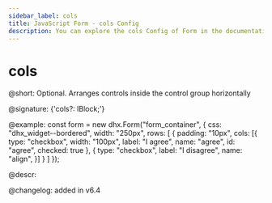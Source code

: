 ```yaml
---
sidebar_label: cols
title: JavaScript Form - cols Config 
description: You can explore the cols Config of Form in the documentation of the DHTMLX JavaScript UI library. Browse developer guides and API reference, try out code examples and live demos, and download a free 30-day evaluation version of DHTMLX Suite.
---
```


# cols

@short: Optional. Arranges controls inside the control group horizontally

@signature: {'cols?: IBlock;'}

@example:
const form = new dhx.Form("form_container", {
    css: "dhx_widget--bordered",
    width: "250px",
    rows: [
        {
            padding: "10px",
            cols: [{
                type: "checkbox",
                width: "100px",
                label: "I agree",
                name: "agree",
                id: "agree",
                checked: true
            },
            {
                type: "checkbox",
                label: "I disagree",
                name: "align",
            }]
        }
    ]
});

@descr:

@changelog: added in v6.4

[comment]: # (@related: form/how_to_start.md#initialize-form form/configuration.md#grouping-controls-in-form)

[comment]: # (@relatedapi: form/api/form_rows_config.md)
